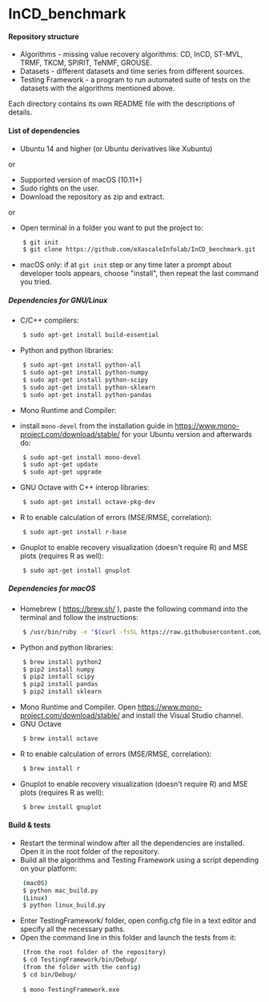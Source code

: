# InCD_benchmark

#### Repository structure
- Algorithms - missing value recovery algorithms: CD, InCD, ST-MVL, TRMF, TKCM, SPIRIT, TeNMF, GROUSE.
- Datasets - different datasets and time series from different sources.
- Testing Framework - a program to run automated suite of tests on the datasets with the algorithms mentioned above.

Each directory contains its own README file with the descriptions of details.

#### List of dependencies

- Ubuntu 14 and higher (or Ubuntu derivatives like Xubuntu)

or
- Supported version of macOS (10.11+)
- Sudo rights on the user.
- Download the repository as zip and extract.

or
- Open terminal in a folder you want to put the project to:
```bash
    $ git init
    $ git clone https://github.com/eXascaleInfolab/InCD_benchmark.git
```
- macOS only: if at `git init` step or any time later a prompt about developer tools appears, choose "install", then repeat the last command you tried.


##### Dependencies for GNU/Linux

- C/C++ compilers:
```bash
    $ sudo apt-get install build-essential
```
- Python and python libraries:
```bash
    $ sudo apt-get install python-all
    $ sudo apt-get install python-numpy
    $ sudo apt-get install python-scipy
    $ sudo apt-get install python-sklearn
    $ sudo apt-get install python-pandas
```
- Mono Runtime and Compiler:

- install `mono-devel` from the installation guide in https://www.mono-project.com/download/stable/ for your Ubuntu version and afterwards do:

```bash
    $ sudo apt-get install mono-devel
    $ sudo apt-get update
    $ sudo apt-get upgrade
```
- GNU Octave with C++ interop libraries:
```bash
    $ sudo apt-get install octave-pkg-dev
```
- R to enable calculation of errors (MSE/RMSE, correlation):
```bash
    $ sudo apt-get install r-base
```
- Gnuplot to enable recovery visualization (doesn't require R) and MSE plots (requires R as well):
```bash
    $ sudo apt-get install gnuplot
```

##### Dependencies for macOS

- Homebrew ( https://brew.sh/ ), paste the following command into the terminal and follow the instructions:
```bash
    $ /usr/bin/ruby -e "$(curl -fsSL https://raw.githubusercontent.com/Homebrew/install/master/install)"
```
- Python and python libraries:
```bash
    $ brew install python2
    $ pip2 install numpy
    $ pip2 install scipy
    $ pip2 install pandas
    $ pip2 install sklearn
```
- Mono Runtime and Compiler. Open https://www.mono-project.com/download/stable/ and install the Visual Studio channel.
- GNU Octave
```bash
    $ brew install octave
```
- R to enable calculation of errors (MSE/RMSE, correlation):
```bash
    $ brew install r
```
- Gnuplot to enable recovery visualization (doesn't require R) and MSE plots (requires R as well):
```bash
    $ brew install gnuplot
```

#### Build & tests

- Restart the terminal window after all the dependencies are installed. Open it in the root folder of the repository.
- Build all the algorithms and Testing Framework using a script depending on your platform:
```bash
    (macOS)
    $ python mac_build.py
    (Linux)
    $ python linux_build.py
```
- Enter TestingFramework/ folder, open config.cfg file in a text editor and specify all the necessary paths.
- Open the command line in this folder and launch the tests from it:
```bash
    (from the root folder of the repository)
    $ cd TestingFramework/bin/Debug/
    (from the folder with the config)
    $ cd bin/Debug/
    
    $ mono TestingFramework.exe
```
